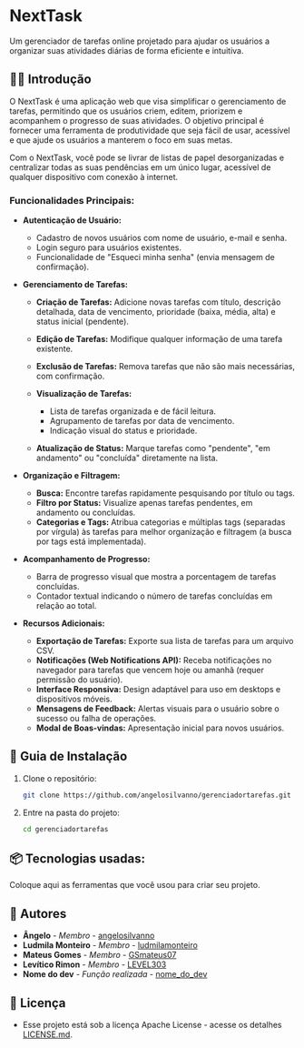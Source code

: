 # NextTask

Um gerenciador de tarefas online projetado para ajudar os usuários a organizar suas atividades diárias de forma eficiente e intuitiva.

## ✍🏽 Introdução

O NextTask é uma aplicação web que visa simplificar o gerenciamento de tarefas, permitindo que os usuários criem, editem, priorizem e acompanhem o progresso de suas atividades. O objetivo principal é fornecer uma ferramenta de produtividade que seja fácil de usar, acessível e que ajude os usuários a manterem o foco em suas metas.

Com o NextTask, você pode se livrar de listas de papel desorganizadas e centralizar todas as suas pendências em um único lugar, acessível de qualquer dispositivo com conexão à internet.

### Funcionalidades Principais:

*   **Autenticação de Usuário:**
    *   Cadastro de novos usuários com nome de usuário, e-mail e senha.
    *   Login seguro para usuários existentes.
    *   Funcionalidade de "Esqueci minha senha" (envia mensagem de confirmação).
*   **Gerenciamento de Tarefas:**
  
    *   **Criação de Tarefas:** Adicione novas tarefas com título, descrição detalhada, data de vencimento, prioridade (baixa, média, alta) e status inicial (pendente).
    *   **Edição de Tarefas:** Modifique qualquer informação de uma tarefa existente.
    *   **Exclusão de Tarefas:** Remova tarefas que não são mais necessárias, com confirmação.
      
    *   **Visualização de Tarefas:**
      
        *   Lista de tarefas organizada e de fácil leitura.
        *   Agrupamento de tarefas por data de vencimento.
        *   Indicação visual do status e prioridade.
          
    *   **Atualização de Status:** Marque tarefas como "pendente", "em andamento" ou "concluída" diretamente na lista.
*   **Organização e Filtragem:**
  
    *   **Busca:** Encontre tarefas rapidamente pesquisando por título ou tags.
    *   **Filtro por Status:** Visualize apenas tarefas pendentes, em andamento ou concluídas.
    *   **Categorias e Tags:** Atribua categorias e múltiplas tags (separadas por vírgula) às tarefas para melhor organização e filtragem (a busca por tags está implementada).
      
*   **Acompanhamento de Progresso:**
  
    *   Barra de progresso visual que mostra a porcentagem de tarefas concluídas.
    *   Contador textual indicando o número de tarefas concluídas em relação ao total.
      
*   **Recursos Adicionais:**
    *   **Exportação de Tarefas:** Exporte sua lista de tarefas para um arquivo CSV.
    *   **Notificações (Web Notifications API):** Receba notificações no navegador para tarefas que vencem hoje ou amanhã (requer permissão do usuário).
    *   **Interface Responsiva:** Design adaptável para uso em desktops e dispositivos móveis.
    *   **Mensagens de Feedback:** Alertas visuais para o usuário sobre o sucesso ou falha de operações.
    *   **Modal de Boas-vindas:** Apresentação inicial para novos usuários.

## 🔨 Guia de Instalação  

1. Clone o repositório:  
   ```bash  
   git clone https://github.com/angelosilvanno/gerenciadortarefas.git  
   ```  

2. Entre na pasta do projeto:  
   ```bash  
   cd gerenciadortarefas  
   ```
   
## 📦 Tecnologias usadas:

Coloque aqui as ferramentas que você usou para criar seu projeto.

## 👷 Autores

* **Ângelo** - *Membro* - [angelosilvanno](https://github.com/angelosilvanno)
* **Ludmila Monteiro** - *Membro* - [ludmilamonteiro](https://github.com/LudmilaMonteiro)
* **Mateus Gomes** - *Membro* - [GSmateus07](https://github.com/GSmateus07)
* **Levítico Rimon** - *Membro* - [LEVEL303](https://github.com/LEVEL303)
* **Nome do dev** - *Função realizada* - [nome_do_dev](https://github.com/link_do_Perfil)

## 📄 Licença

* Esse projeto está sob a licença Apache License - acesse os detalhes [LICENSE.md](https://github.com/angelosilvanno/gerenciadortarefas/tree/main?tab=Apache-2.0-1-ov-file).
